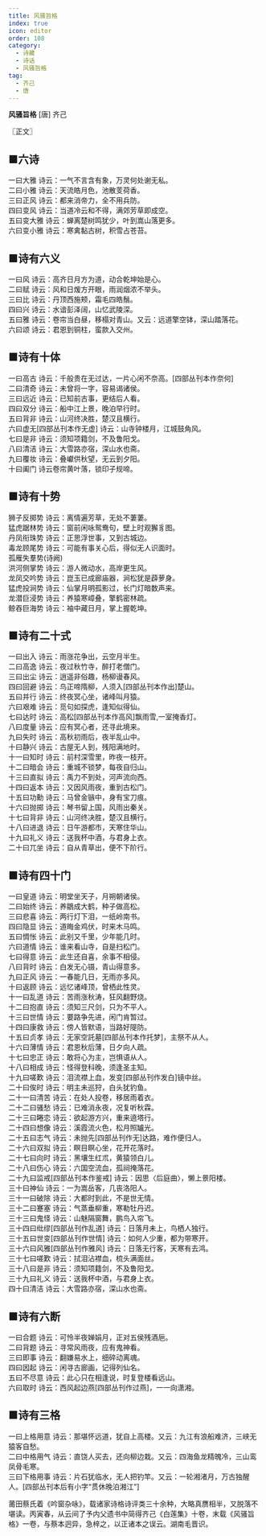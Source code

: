 ```yaml
---
title: 风骚旨格
index: true
icon: editor
order: 108
category:
  - 诗藏
  - 诗话
  - 风骚旨格
tag:
  - 齐己
  - 唐
---
```

  
**风骚旨格** [唐] 齐己  
  
〖正文〗  
  
## ■六诗  
  
一曰大雅  诗云：一气不言含有象，万灵何处谢无私。  
二曰小雅  诗云：天流皓月色，池散芰荷香。  
三曰正风  诗云：都来消帝力，全不用兵防。  
四曰变风  诗云：当道冷云和不得，满郊芳草即成空。  
五曰变大雅  诗云：蝉离楚树鸣犹少，叶到嵩山落更多。  
六曰变小雅  诗云：寒禽黏古树，积雪占苍苔。  
  
## ■诗有六义  
  
一曰风  诗云：高齐日月方为道，动合乾坤始是心。  
二曰赋  诗云：风和日煖方开眼，雨润烟浓不举头。  
三曰比  诗云：丹顶西施颊，霜毛四皓鬚。  
四曰兴  诗云：水谙彭泽阔，山忆武陵深。  
五曰雅  诗云：卷帘当白昼，移榻对青山。又云：远道擎空钵，深山踏落花。  
六曰颂  诗云：君恩到铜柱，蛮款入交州。  
  
## ■诗有十体  
  
一曰高古  诗云：千般贵在无过达，一片心闲不奈高。[四部丛刊本作奈何]  
二曰清奇  诗云：未曾将一字，容易谒诸侯。  
三曰远近  诗云：已知前古事，更结后人看。  
四曰双分  诗云：船中江上景，晚泊早行时。  
五曰背非  诗云：山河终决胜，楚汉且横行。  
六曰虚无[四部丛刊本作无虚]  诗云：山寺钟楼月，江城鼓角风。  
七曰是非  诗云：须知项籍剑，不及鲁阳戈。  
八曰清洁  诗云：大雪路亦宿，深山水也斋。  
九曰覆妆  诗云：叠巘供秋望，无云到夕阳。  
十曰阖门  诗云卷帘黄叶落，锁印子规啼。  
  
## ■诗有十势  
  
狮子反掷势  诗云：离情遍芳草，无处不萋萋。  
猛虎踞林势  诗云：窗前闲咏鸳鸯句，壁上时观獬豸图。  
丹凤衔珠势  诗云：正思浮世事，又到古城边。  
毒龙顾尾势  诗云：可能有事关心后，得似无人识面时。  
孤雁失羣势(诗阙)  
洪河侧掌势  诗云：游人微动水，高岸更生风。  
龙凤交吟势  诗云：崑玉已成廊庙器，涧松犹是薜萝身。  
猛虎投涧势  诗云：仙掌月明孤影过，长门灯暗数声来。  
龙潜巨浸势  诗云：养猿寒嶂叠，擎鹤密林疏。  
鲸吞巨海势  诗云：袖中藏日月，掌上握乾坤。  
  
## ■诗有二十式  
  
一曰出入  诗云：雨涨花争出，云空月半生。  
二曰高逸  诗云：夜过秋竹寺，醉打老僧门。  
三曰出尘  诗云：逍遥非俗趣，杨柳谩春风。  
四曰回避  诗云：鸟正啼隋柳，人须入[四部丛刊本作出]楚山。  
五曰并行  诗云：终夜冥心坐，诸峰叫月猿。  
六曰艰难  诗云：觅句如探虎，逢知似得仙。  
七曰达时  诗云：高松[四部丛刊本作高风]飘雨雪,一室掩香灯。  
八曰度量  诗云：应有冥心者，还寻此境来。  
九曰失时  诗云：高秋初雨后，夜半乱山中。  
十曰静兴  诗云：古屋无人到，残阳满地时。  
十一曰知时  诗云：前村深雪里，昨夜一枝开。  
十二曰暗会  诗云：重城不锁梦，每夜自归山。  
十三曰直拟  诗云：禹力不到处，河声流向西。  
十四曰返本  诗云：又因风雨夜，重到古松门。  
十五曰功勳  诗云：马曾金镞中，身有宝刀痕。  
十六曰抛掷  诗云：琴书留上国，风雨出秦关。  
十七曰背非  诗云：山河终决胜，楚汉且横行。  
十八曰进退  诗云：日午游都市，天寒住华山。  
十九曰礼义  诗云：送我杯中酒，与君身上衣。  
二十曰兀坐  诗云：自从青草出，便不下阶行。  
  
## ■诗有四十门  
  
一曰皇道  诗云：明堂坐天子，月朔朝诸侯。  
二曰始终  诗云：养鶵成大鹤，种子做高松。  
三曰悲喜  诗云：两行灯下泪，一纸岭南书。  
四曰隐显  诗云：道晦金鸡伏，时来木马鸣。  
五曰惆怅  诗云：此别又千里，少年能几时。  
六曰道情  诗云：谁来看山寺，自是扫松门。  
七曰得意  诗云：此生还自喜，余事不相侵。  
八曰背时  诗云：白发无心镊，青山得意多。  
九曰正风  诗云：一春能几日，无雨亦多风。  
十曰返顾  诗云：远忆诸峰顶，曾栖此性灵。  
十一曰乱道  诗云：苦雨涨秋涛，狂风翻野烧。  
十二曰抱直  诗云：须知三尺剑，只为不平人。  
十三曰世情  诗云：要路争先进，闲门肯暂过。  
十四曰康救  诗云：傍人皆默语，当路好隄防。  
十五曰贞孝  诗云：无家空託墓[四部丛刊本作托梦]，主祭不从人。  
十六曰薄情  诗云：君恩秋后薄，日夕向人疏。  
十七曰忠正  诗云：敢将心为主，岂惧语从人。  
十八曰相成  诗云：怪得登科晚，须逢圣主知。  
十九曰嗟歎  诗云：泪流襟上血，发变[四部丛刊作发白]镜中丝。  
二十曰俟时  诗云：明主未巡狩，白头犹钓鱼。  
二十一曰清苦  诗云：在处人投卷，移居雨着衣。  
二十二曰骚愁  诗云：已难消永夜，况复听秋霖。  
二十三曰睠恋  诗云：欲起游方兴，重来遶塔行。  
二十四曰想像  诗云：溪霞流火色，松月照罏光。  
二十五曰志气  诗云：未抛先[四部丛刊作无]达路，难作便归人。  
二十六曰双拟  诗云：瞑目瞑心坐，花开花落时。  
二十七曰向时  诗云：黑壤生红朮，黄猿领白儿。  
二十八曰伤心  诗云：六国空流血，孤祠掩落花。  
二十九曰监戒[四部丛刊本作鉴戒]  诗云：因思〈后庭曲〉，懒上景阳楼。  
三十曰神仙  诗云：一为嵩岳客，几丧洛阳人。  
三十一曰破除  诗云：大都时到此，不是世无情。  
三十二曰蹇塞  诗云：气蒸垂柳重，寒勒牡丹迟。  
三十三曰鬼怪  诗云：山魅隔窗舞，鹏鸟入帘飞。  
三十四曰纰缪[四部丛刊作乱道]  诗云：日落月未上，鸟栖人独行。  
三十五曰世变[四部丛刊作世情]  诗云：如何人少重，都为带寒开。  
三十六曰风雅[四部丛刊作雅风]  诗云：日落无行客，天寒有去鸿。  
三十七曰嗟歎  诗云：拭泪沾襟血，梳头满面丝。  
三十八曰是非  诗云：须知项籍剑，不及鲁阳戈。  
三十九曰礼义  诗云：送我杯中酒，与君身上衣。  
四十曰清洁  诗云：大雪路亦宿，深山水也斋。  
  
## ■诗有六断  

一曰合题  诗云：可怜半夜婵娟月，正对五侯残酒巵。  
二曰背题  诗云：寻常风雨夜，应有鬼神看。  
三曰即事  诗云：翻嫌易水上，细碎动离魂。  
四曰因起  诗云：闲寻古廊画，记得列仙名。  
五曰不尽意  诗云：此心只在相逢说，时复登楼看远山。  
六曰取时  诗云：西风起边燕[四部丛刊作过燕]，一一向潇湘。  
  
## ■诗有三格  
  
一曰上格用意  诗云：那堪怀远道，犹自上高楼。又云：九江有浪船难济，三峡无猿客自愁。  
二曰中格用气  诗云：直饶人买去，还向柳边栽。又云：四海鱼龙精魄冷，三山鸾凤骨毛寒。  
三曰下格用事  诗云：片石犹临水，无人把钓竿。又云：一轮湘渚月，万古独醒人。[四部丛刊本后有小字“贯休晚泊湘江”]  
  
莆田蔡氏着《吟窗杂咏》，载诸家诗格诗评类三十余种，大略真赝相半，又脱落不堪读。丙寅春，从云间了予内父遗书中简得齐己《白莲集》十卷，末载《风骚旨格》一卷，与蔡本迥异，急梓之，以正诸本之误云。湖南毛晋识。  
